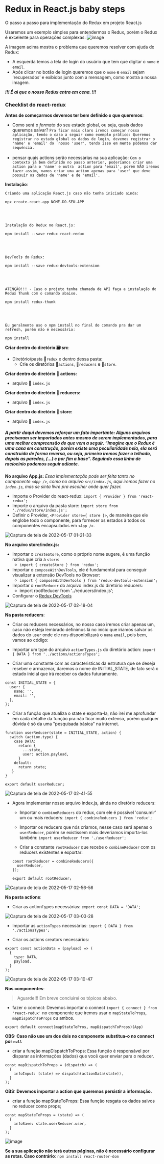 # Redux in React.js baby steps
O passo a passo para implementação do Redux em projeto React.js

Usaremos um exemplo simples para entendermos o Redux, porém o Redux é excelente para operações complexas:
![image](https://user-images.githubusercontent.com/83602931/195695806-21d4a05a-9140-4168-a80b-c94b211895da.png)


A imagem acima mostra o problema que queremos resolver com ajuda do Redux:
- A esquerda temos a tela de login do usuário que tem que digitar o `nome` e `email`.
- Após clicar no botão de login queremos que o `nome` e `email` sejam 'recuperados' e exibidos junto com a mensagem, como mostra a nossa imagem.

***!!! É ai que o nosso Redux entra em cena. !!!***

### Checklist do react-redux

**Antes de começarmos devemos ter bem definido o que queremos**:
- Como será o *formato* do seu estado global, ou seja, quais dados queremos salvar?
      `
      Pra ficar mais claro iremos começar nossa aplicação, tendo o caso a seguir como exemplo prático:
      Queremos registrar no estado global os dados de login, devemos registrar o 'name' e 'email' do 
      nosso 'user', tendo isso em mente podemos dar sequência.
      `
      <br />
      <br />
- pensar quais actions serão necessárias na sua aplicação: 
      `
       Com o contexto já bem definido no passo anterior, poderiamos criar uma action para o 'name' e outra 
       action para 'email', porém NÃO iremos fazer assim, vamos criar uma action apenas para 'user' que deve
       possuir os dados de 'name' e de 'email'.
      `

**Instalação**:
  <br />
  
`Criando uma aplicação React.js caso não tenha iniciado ainda:`
```
npx create-react-app NOME-DO-SEU-APP
```
  <br />
  <br />
  
`Instalação do Redux no React.js:`
```
npm install --save redux react-redux
```
  <br />
  <br />
  
`DevTools do Redux:`
```
npm install --save redux-devtools-extension
```
  <br />
  <br />
  
`ATENÇÃO!!! - Caso o projeto tenha chamada de API faça a instalação do Redux Thunk com o comando abaixo.`
```
npm install redux-thunk 
```
  <br />
  <br />
  
`Eu geralmente uso o npm install no final do comando pra dar um refresh, porém não é necessário:`
```
npm install
```

**Criar dentro do diretório 🗃 src**:
- Diretório/pasta 📂`redux` e dentro dessa pasta:
   -  Crie os diretórios 📂`actions`, 📂`reducers` e 📂`store`.

**Criar dentro do diretório 📂 actions:**
- arquivo 📄 `index.js`

**Criar dentro do diretório 📂 reducers:**
- arquivo 📄 `index.js`

**Criar dentro do diretório 📂 store:**
- arquivo 📄 `index.js`

##### A partir daqui devemos reforçar um fato importante: Alguns arquivos precisaram ser importados antes mesmo de serem implementados, para uma melhor compreensão do que vem a seguir. "Imagine que o Redux é uma casa em construção, porém existe uma peculiaridade nela, ela será construida de forma reversa, ou seja, primeiro iremos fazer o telhado, depois as paredes, (...) e por fim a base". Seguindo essa linha de racíocinio podemos seguir adiante.

**No arquivo App.js:**
*Essa implementação pode ser feita tanto no componente `<App />`, como no arquivo `src/index.js`, aqui iremos fazer no `index.js`,
mas se sinta livre pra escolher onde quer fazer.*
- Importe o Provider do react-redux: `import { Provider } from 'react-redux';`
- Importe o arquivo da pasta store: `import store from './redux/store/index.js';`
- Definir o Provider, `<Provider store={ store }>`, de maneira que ele englobe todo o componente, para fornecer os estados à todos os componentes encapsulados em `<App />`.

![Captura de tela de 2022-05-17 01-21-33](https://user-images.githubusercontent.com/83602931/168728504-d2e713e4-8a8f-4bff-877d-288823b4d921.png)

**No arquivo store/index.js:**
- Importar o `createStore`, como o próprio nome sugere, é uma função nativa que cria a `store`: 
    - `import { createStore } from 'redux';`
- Importar o `composeWithDevTools`, ele é fundamental para conseguir visualizar a extensão DevTools no Browser: 
    - `import { composeWithDevTools } from 'redux-devtools-extension';`
- Importar o `rootReducer` do arquivo index.js do diretório reducers:
    - import rootReducer from '../reducers/index.js';
- Configurar o [Redux DevTools](https://github.com/reduxjs/redux-devtools)

![Captura de tela de 2022-05-17 02-18-04](https://user-images.githubusercontent.com/83602931/168734725-66a5b69a-78f1-4219-a61e-385a6f557fa6.png)

**Na pasta reducers**:
- Criar os reducers necessários, no nosso caso iremos criar apenas um, caso não esteja lembrado definimos lá no início que iriamos salvar os dados do `user` onde ele nos disponibilizará o `name`  `email`, pois bem, vamos ao código:

- Importar um type do arquivo `actionTypes.js` do diretório action: 
   `import { DATA } from '../actions/actionsTypes';`

- Criar uma constante com as caracteristicas da estrutura que se deseja reseber e armazenar, daremos o nome de INITIAL_STATE, de fato será o estado inicial que irá receber os dados futuramente. 
```
const INITIAL_STATE = {
  user: {
    name: '',
    email: '',
  },
};
```
- Criar a função que atualiza o state e exporta-la, não irei me aprofundar em cada detalhe da função pra não ficar muito extenso, porém qualquer dúvida é só da uma "pesquisada básica" na internet.
```
function userReducer(state = INITIAL_STATE, action) {
  switch (action.type) {
    case DATA:
      return {
        ...state,
        user: action.payload,
      }    
    default:
      return state;
   }
}

export default userReducer;
```
![Captura de tela de 2022-05-17 02-41-55](https://user-images.githubusercontent.com/83602931/168737523-c87c2f15-8598-4d90-b805-11420f5af9d9.png)


- Agora implementar nosso arquivo index.js, ainda no diretório reducers:
  - Importar o `combineReducers` do redux, com ele é possível 'consumir' um ou mais reducers:
  `import { combineReducers } from 'redux';`
  
  - Importar os reducers que nós criamos, nesse caso será apenas o `userReducer`, porém se existissem mais deveriamos importa-los também:
  `import userReducer from './userReducer';`
  
  - Criar a constante `rootReducer` que recebe o `combineReducer` com os reducers existentes e exportar:
  ```
  const rootReducer = combineReducers({
    userReducer,
  });

  export default rootReducer;
  ```
  
![Captura de tela de 2022-05-17 02-56-56](https://user-images.githubusercontent.com/83602931/168739372-1327d14d-0fc2-405c-ae90-a1b204165e99.png)

**Na pasta actions**:
- Criar as actionTypes necessárias: `export const DATA = 'DATA';`

![Captura de tela de 2022-05-17 03-03-28](https://user-images.githubusercontent.com/83602931/168740163-f693a066-8e41-434b-95b0-8e6dce0057af.png)

- Importar as `actionTypes` necessárias: `import { DATA } from './actionsTypes';`

- Criar os actions creators necessários:
```
export const actionData = (payload) => (
  {
    type: DATA,
    payload,
  }
);
```

![Captura de tela de 2022-05-17 03-10-47](https://user-images.githubusercontent.com/83602931/168741128-1ea301f0-b495-4a10-beeb-fe02b3ddcc80.png)


**Nos componentes**:
> Aguarde!!! Em breve concluirei os tópicos abaixo.
- fazer o connect: Devemos importar o connect `import { connect } from 'react-redux'` no componente que iremos usar o `mapStateToProps`, `mapDispatchToProps` ou ambos.
```
export default connect(mapStateToPros, mapDispatchToProps)(App)
```
 **OBS: Caso não use um dos dois no componente substitua-o no connect por `null`**

- criar a função mapDispatchToProps: Essa função é responsável por disparar as informações (dados) que você quer enviar para o reducer.
```
const mapDispatchToProps = (dispatch) => (
  {
    infoInput: (state) => dispatch(actionData(state)),    
  }
);
```
**OBS: Devemos importar a action que queremos persistir a informação.**

- criar a função mapStateToProps: Essa função resgata os dados salvos no reducer como props;
```
const mapStateToProps = (state) => (
  {
    infoSave: state.userReducer.user,
  }
);
```

![image](https://user-images.githubusercontent.com/83602931/195689268-b29c8498-80ad-4ae4-97ce-bf33e3d64c7e.png)

**Se a sua aplicação não terá outras páginas, não é necessário configurar as rotas. Caso contrário**:
 `npm install react-router-dom`
